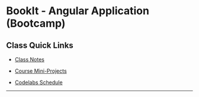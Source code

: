 # BookIt - Angular Application (Bootcamp)

## Class Quick Links

- [Class Notes](https://github.com/WilderDev/Angular-Bootcamp_Students-Notes)

- [Course Mini-Projects](https://github.com/WilderDev/Angular-Bootcamp-Exercises)

- [Codelabs Schedule](https://codelabs.codefiworks.com/community/5/cohorts/4/schedule)

---
